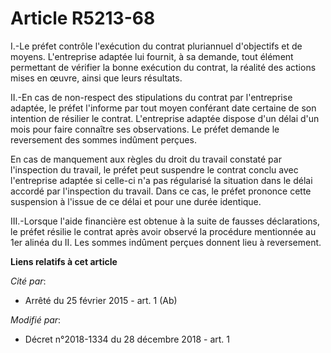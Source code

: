 # Article R5213-68

I.-Le préfet contrôle l'exécution du contrat pluriannuel d'objectifs et de moyens. L'entreprise adaptée lui fournit, à sa
demande, tout élément permettant de vérifier la bonne exécution du contrat, la réalité des actions mises en œuvre, ainsi que
leurs résultats.

II.-En cas de non-respect des stipulations du contrat par l'entreprise adaptée, le préfet l'informe par tout moyen conférant
date certaine de son intention de résilier le contrat. L'entreprise adaptée dispose d'un délai d'un mois pour faire connaître
ses observations. Le préfet demande le reversement des sommes indûment perçues.

En cas de manquement aux règles du droit du travail constaté par l'inspection du travail, le préfet peut suspendre le contrat
conclu avec l'entreprise adaptée si celle-ci n'a pas régularisé la situation dans le délai accordé par l'inspection du
travail. Dans ce cas, le préfet prononce cette suspension à l'issue de ce délai et pour une durée identique.

III.-Lorsque l'aide financière est obtenue à la suite de fausses déclarations, le préfet résilie le contrat après avoir
observé la procédure mentionnée au 1er alinéa du II. Les sommes indûment perçues donnent lieu à reversement.

**Liens relatifs à cet article**

_Cité par_:

  - Arrêté du 25 février 2015 - art. 1 (Ab)

_Modifié par_:

  - Décret n°2018-1334 du 28 décembre 2018 - art. 1

